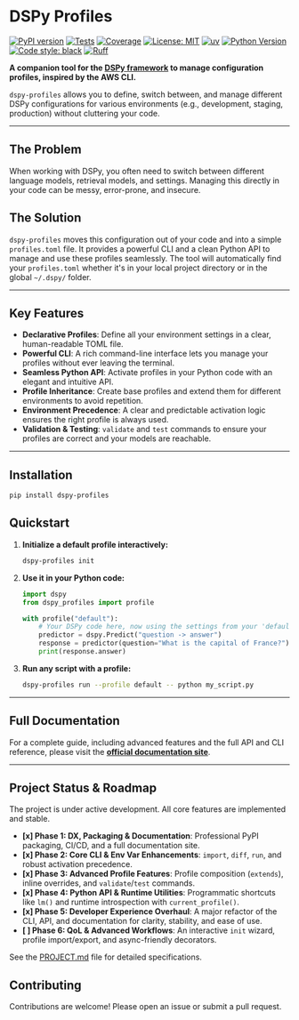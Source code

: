 # DSPy Profiles

[![PyPI version](https://badge.fury.io/py/dspy-profiles.svg)](https://badge.fury.io/py/dspy-profiles)
[![Tests](https://github.com/nielsgl/dspy-profiles/actions/workflows/tests.yml/badge.svg)](https://github.com/nielsgl/dspy-profiles/actions/workflows/tests.yml)
[![Coverage](https://img.shields.io/codecov/c/github/nielsgl/dspy-profiles)](https://codecov.io/gh/nielsgl/dspy-profiles)
[![License: MIT](https://img.shields.io/badge/License-MIT-yellow.svg)](https://opensource.org/licenses/MIT)
[![uv](https://img.shields.io/badge/managed%20by-uv-blue.svg)](https://github.com/astral-sh/uv)
[![Python Version](https://img.shields.io/pypi/pyversions/dspy-profiles.svg)](https://pypi.org/project/dspy-profiles/)
[![Code style: black](https://img.shields.io/badge/code%20style-black-000000.svg)](https://github.com/psf/black)
[![Ruff](https://img.shields.io/endpoint?url=https://raw.githubusercontent.com/astral-sh/ruff/main/assets/badge/v2.json)](https://github.com/astral-sh/ruff)

**A companion tool for the [DSPy framework](https://github.com/stanfordnlp/dspy) to manage configuration profiles, inspired by the AWS CLI.**

`dspy-profiles` allows you to define, switch between, and manage different DSPy configurations for various environments (e.g., development, staging, production) without cluttering your code.

---

## The Problem

When working with DSPy, you often need to switch between different language models, retrieval models, and settings. Managing this directly in your code can be messy, error-prone, and insecure.

## The Solution

`dspy-profiles` moves this configuration out of your code and into a simple `profiles.toml` file. It provides a powerful CLI and a clean Python API to manage and use these profiles seamlessly. The tool will automatically find your `profiles.toml` whether it's in your local project directory or in the global `~/.dspy/` folder.

---

## Key Features

-   **Declarative Profiles**: Define all your environment settings in a clear, human-readable TOML file.
-   **Powerful CLI**: A rich command-line interface lets you manage your profiles without ever leaving the terminal.
-   **Seamless Python API**: Activate profiles in your Python code with an elegant and intuitive API.
-   **Profile Inheritance**: Create base profiles and extend them for different environments to avoid repetition.
-   **Environment Precedence**: A clear and predictable activation logic ensures the right profile is always used.
-   **Validation & Testing**: `validate` and `test` commands to ensure your profiles are correct and your models are reachable.

---

## Installation

```bash
pip install dspy-profiles
```

## Quickstart

1.  **Initialize a default profile interactively:**
    ```bash
    dspy-profiles init
    ```

2.  **Use it in your Python code:**
    ```python
    import dspy
    from dspy_profiles import profile

    with profile("default"):
        # Your DSPy code here, now using the settings from your 'default' profile.
        predictor = dspy.Predict("question -> answer")
        response = predictor(question="What is the capital of France?")
        print(response.answer)
    ```

3.  **Run any script with a profile:**
    ```bash
    dspy-profiles run --profile default -- python my_script.py
    ```

---

## Full Documentation

For a complete guide, including advanced features and the full API and CLI reference, please visit the **[official documentation site](https://nielsgl.github.io/dspy-profiles/)**.

---

## Project Status & Roadmap

The project is under active development. All core features are implemented and stable.

-   **[x] Phase 1: DX, Packaging & Documentation**: Professional PyPI packaging, CI/CD, and a full documentation site.
-   **[x] Phase 2: Core CLI & Env Var Enhancements**: `import`, `diff`, `run`, and robust activation precedence.
-   **[x] Phase 3: Advanced Profile Features**: Profile composition (`extends`), inline overrides, and `validate`/`test` commands.
-   **[x] Phase 4: Python API & Runtime Utilities**: Programmatic shortcuts like `lm()` and runtime introspection with `current_profile()`.
-   **[x] Phase 5: Developer Experience Overhaul**: A major refactor of the CLI, API, and documentation for clarity, stability, and ease of use.
-   **[ ] Phase 6: QoL & Advanced Workflows**: An interactive `init` wizard, profile import/export, and async-friendly decorators.

See the [PROJECT.md](PROJECT.md) file for detailed specifications.

## Contributing

Contributions are welcome! Please open an issue or submit a pull request.
